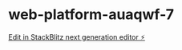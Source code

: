 # web-platform-auaqwf-7

[Edit in StackBlitz next generation editor ⚡️](https://stackblitz.com/~/github.com/boting0501/web-platform-auaqwf-7)